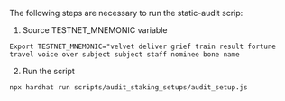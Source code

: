 The following steps are necessary to run the static-audit scrip:

1. Source TESTNET_MNEMONIC variable

```
Export TESTNET_MNEMONIC="velvet deliver grief train result fortune travel voice over subject subject staff nominee bone name
```

2. Run the script

```
npx hardhat run scripts/audit_staking_setups/audit_setup.js
```
